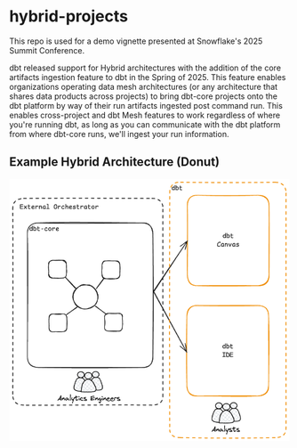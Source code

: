 # hybrid-projects

This repo is used for a demo vignette presented at Snowflake's 2025 Summit Conference.

dbt released support for Hybrid architectures with the addition of the core artifacts ingestion feature to dbt in the Spring of 2025. This feature enables organizations operating data mesh architectures (or any architecture that shares data products across projects) to bring dbt-core projects onto the dbt platform by way of their run artifacts ingested post command run. This enables cross-project and dbt Mesh features to work regardless of where you're running dbt, as long as you can communicate with the dbt platform from where dbt-core runs, we'll ingest your run information.

## Example Hybrid Architecture (Donut)

![](hybrid.excalidraw.png)